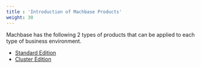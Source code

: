 ```yaml
---
title : 'Introduction of Machbase Products'
weight: 30
---
```


Machbase has the following 2 types of products that can be applied to each type of business environment.

* [Standard Edition](./standard)
* [Cluster Edition](./cluster)

